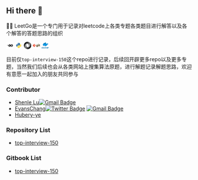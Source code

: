 ## Hi there 👋

<!--

**Here are some ideas to get you started:**

🙋‍♀️ A short introduction - what is your organization all about?
🌈 Contribution guidelines - how can the community get involved?
👩‍💻 Useful resources - where can the community find your docs? Is there anything else the community should know?
🍿 Fun facts - what does your team eat for breakfast?
🧙 Remember, you can do mighty things with the power of [Markdown](https://docs.github.com/github/writing-on-github/getting-started-with-writing-and-formatting-on-github/basic-writing-and-formatting-syntax)
-->

🙋‍♀️ LeetGo是一个专门用于记录对leetcode上各类专题各类题目进行解答以及各个解答的答题思路的组织

<code><img height="20" src="https://raw.githubusercontent.com/github/explore/80688e429a7d4ef2fca1e82350fe8e3517d3494d/topics/go/go.png" alt="Golang" title="Golang"></code>
<code><img height="20" src="https://raw.githubusercontent.com/github/explore/80688e429a7d4ef2fca1e82350fe8e3517d3494d/topics/python/python.png" alt="Python" title="Python"></code>
<code><img height="20" src="https://raw.githubusercontent.com/github/explore/80688e429a7d4ef2fca1e82350fe8e3517d3494d/topics/json/json.png" alt="JSON" title="JSON"></code>
<code><img height="20" src="https://raw.githubusercontent.com/github/explore/80688e429a7d4ef2fca1e82350fe8e3517d3494d/topics/git/git.png" alt="Git" title="Git"></code>
<code><img height="20" src="https://raw.githubusercontent.com/github/explore/80688e429a7d4ef2fca1e82350fe8e3517d3494d/topics/docker/docker.png" alt="Docker" title="Docker"></code>

目前仅`top-interview-150`这个repo进行记录，后续回开辟更多repo以及更多专题，当然我们后续也会从各类网站上搜集算法原题，进行解题记录解题思路，欢迎有意愿一起加入的朋友共同参与

### Contributor
- [Shenle Lu](https://github.com/lushenle)[![Gmail Badge](https://img.shields.io/badge/-Gmail-c14438?style=flat-square&logo=Gmail&logoColor=white&link=mailto:lushenle@gmail.com)](mailto:lushenle@gmail.com)
- [EvansChang](https://github.com/alphejangs)[![Twitter Badge](https://img.shields.io/badge/-twitter-blue?style=flat-square&logo=Twitter&logoColor=white&link=)](https://twitter.com/EvansJang) [![Gmail Badge](https://img.shields.io/badge/-Gmail-c14438?style=flat-square&logo=Gmail&logoColor=white&link=mailto:alphejangs@gmail.com)](mailto:alphejangs@gmail.com)
- [Hubery-ye](https://github.com/Hubery-ye)

### Repository List
- [top-interview-150](https://github.com/leetcode-go/top-interview-150)

### Gitbook List
- [top-interview-150](https://leetcodebook-1.gitbook.io/top-interview-150)

